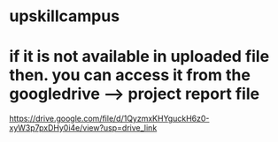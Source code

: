 # upskillcampus

# if it is not available in uploaded file then. you can access it from the googledrive --> project report file 
https://drive.google.com/file/d/1QyzmxKHYguckH6z0-xyW3p7pxDHy0i4e/view?usp=drive_link
